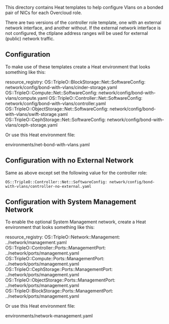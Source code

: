 This directory contains Heat templates to help configure
Vlans on a bonded pair of NICs for each Overcloud role.

There are two versions of the controller role template, one with
an external network interface, and another without. If the
external network interface is not configured, the ctlplane address
ranges will be used for external (public) network traffic.

Configuration
-------------

To make use of these templates create a Heat environment that looks
something like this:

  resource\_registry:
    OS::TripleO::BlockStorage::Net::SoftwareConfig: network/config/bond-with-vlans/cinder-storage.yaml
    OS::TripleO::Compute::Net::SoftwareConfig: network/config/bond-with-vlans/compute.yaml
    OS::TripleO::Controller::Net::SoftwareConfig: network/config/bond-with-vlans/controller.yaml
    OS::TripleO::ObjectStorage::Net::SoftwareConfig: network/config/bond-with-vlans/swift-storage.yaml
    OS::TripleO::CephStorage::Net::SoftwareConfig: network/config/bond-with-vlans/ceph-storage.yaml

Or use this Heat environment file:

  environments/net-bond-with-vlans.yaml

Configuration with no External Network
--------------------------------------

Same as above except set the following value for the controller role:

    OS::TripleO::Controller::Net::SoftwareConfig: network/config/bond-with-vlans/controller-no-external.yaml

Configuration with System Management Network
--------------------------------------------

To enable the optional System Management network, create a Heat environment
that looks something like this:

  resource\_registry:
    OS::TripleO::Network::Management: ../network/management.yaml
    OS::TripleO::Controller::Ports::ManagementPort: ../network/ports/management.yaml
    OS::TripleO::Compute::Ports::ManagementPort: ../network/ports/management.yaml
    OS::TripleO::CephStorage::Ports::ManagementPort: ../network/ports/management.yaml
    OS::TripleO::ObjectStorage::Ports::ManagementPort: ../network/ports/management.yaml
    OS::TripleO::BlockStorage::Ports::ManagementPort: ../network/ports/management.yaml

Or use this Heat environment file:

  environments/network-management.yaml
